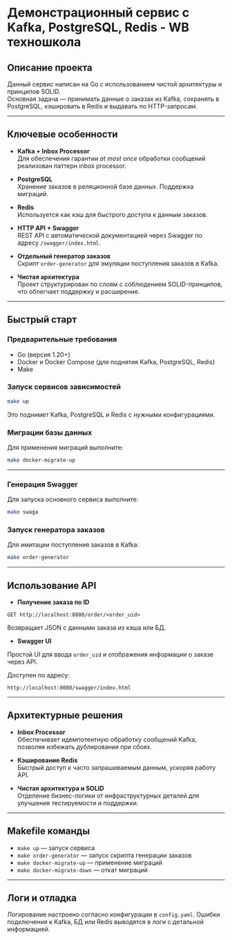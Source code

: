 # Демонстрационный сервис с Kafka, PostgreSQL, Redis -  WB техношкола

## Описание проекта

Данный сервис написан на Go с использованием чистой архитектуры и принципов SOLID.  
Основная задача — принимать данные о заказах из Kafka, сохранять в PostgreSQL, кэшировать в Redis и выдавать по HTTP-запросам.

---

## Ключевые особенности

- **Kafka + Inbox Processor**  
  Для обеспечения гарантии *at most once* обработки сообщений реализован паттерн inbox processor.

- **PostgreSQL**  
  Хранение заказов в реляционной базе данных. Поддержка миграций.

- **Redis**  
  Используется как кэш для быстрого доступа к данным заказов.

- **HTTP API + Swagger**  
  REST API с автоматической документацией через Swagger по адресу `/swagger/index.html`.

- **Отдельный генератор заказов**  
  Скрипт `order-generator` для эмуляции поступления заказов в Kafka.

- **Чистая архитектура**  
  Проект структурирован по слоям с соблюдением SOLID-принципов, что облегчает поддержку и расширение.

---

## Быстрый старт

### Предварительные требования

- Go (версия 1.20+)
- Docker и Docker Compose (для поднятия Kafka, PostgreSQL, Redis)
- Make

### Запуск сервисов зависимостей

```bash
make up
```

Это поднимет Kafka, PostgreSQL и Redis с нужными конфигурациями.

### Миграции базы данных

Для применения миграций выполните:

```bash
make docker-migrate-up
```

---

### Генерация Swagger

Для запуска основного сервиса выполните:

```bash
make swaga
```

### Запуск генератора заказов

Для имитации поступления заказов в Kafka:

```bash
make order-generator
```

---

## Использование API

- **Получение заказа по ID**

```
GET http://localhost:8080/order/<order_uid>
```

Возвращает JSON с данными заказа из кэша или БД.

- **Swagger UI**

Простой UI для ввода `order_uid` и отображения информации о заказе через API.

Доступен по адресу:

```
http://localhost:8080/swagger/index.html
```

---

## Архитектурные решения

- **Inbox Processor**  
  Обеспечивает идемпотентную обработку сообщений Kafka, позволяя избежать дублирования при сбоях.

- **Кэширование Redis**  
  Быстрый доступ к часто запрашиваемым данным, ускоряя работу API.

- **Чистая архитектура и SOLID**  
  Отделение бизнес-логики от инфраструктурных деталей для улучшения тестируемости и поддержки.

---

## Makefile команды

- `make up` — запуск сервиса  
- `make order-generator` — запуск скрипта генерации заказов  
- `make docker-migrate-up` — применение миграций  
- `make docker-migrate-down` — откат миграций

---

## Логи и отладка

Логирование настроено согласно конфигурации в `config.yaml`. Ошибки подключения к Kafka, БД или Redis выводятся в логи с детальной информацией.

